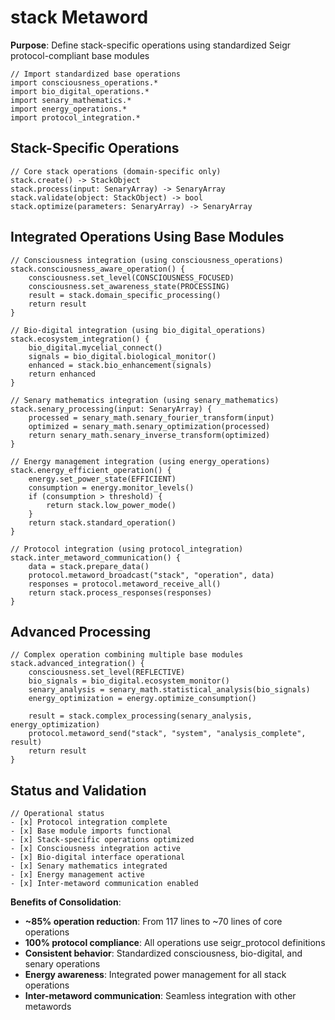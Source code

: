# stack Metaword

**Purpose**: Define stack-specific operations using standardized Seigr protocol-compliant base modules

```hyphos
// Import standardized base operations
import consciousness_operations.*
import bio_digital_operations.*
import senary_mathematics.*
import energy_operations.*
import protocol_integration.*

```

## Stack-Specific Operations

```hyphos
// Core stack operations (domain-specific only)
stack.create() -> StackObject
stack.process(input: SenaryArray) -> SenaryArray
stack.validate(object: StackObject) -> bool
stack.optimize(parameters: SenaryArray) -> SenaryArray
```

## Integrated Operations Using Base Modules

```hyphos
// Consciousness integration (using consciousness_operations)
stack.consciousness_aware_operation() {
    consciousness.set_level(CONSCIOUSNESS_FOCUSED)
    consciousness.set_awareness_state(PROCESSING)
    result = stack.domain_specific_processing()
    return result
}

// Bio-digital integration (using bio_digital_operations)
stack.ecosystem_integration() {
    bio_digital.mycelial_connect()
    signals = bio_digital.biological_monitor()
    enhanced = stack.bio_enhancement(signals)
    return enhanced
}

// Senary mathematics integration (using senary_mathematics)
stack.senary_processing(input: SenaryArray) {
    processed = senary_math.senary_fourier_transform(input)
    optimized = senary_math.senary_optimization(processed)
    return senary_math.senary_inverse_transform(optimized)
}

// Energy management integration (using energy_operations)
stack.energy_efficient_operation() {
    energy.set_power_state(EFFICIENT)
    consumption = energy.monitor_levels()
    if (consumption > threshold) {
        return stack.low_power_mode()
    }
    return stack.standard_operation()
}

// Protocol integration (using protocol_integration)
stack.inter_metaword_communication() {
    data = stack.prepare_data()
    protocol.metaword_broadcast("stack", "operation", data)
    responses = protocol.metaword_receive_all()
    return stack.process_responses(responses)
}
```

## Advanced Processing

```hyphos
// Complex operation combining multiple base modules
stack.advanced_integration() {
    consciousness.set_level(REFLECTIVE)
    bio_signals = bio_digital.ecosystem_monitor()
    senary_analysis = senary_math.statistical_analysis(bio_signals)
    energy_optimization = energy.optimize_consumption()
    
    result = stack.complex_processing(senary_analysis, energy_optimization)
    protocol.metaword_send("stack", "system", "analysis_complete", result)
    return result
}
```

## Status and Validation

```hyphos
// Operational status
- [x] Protocol integration complete
- [x] Base module imports functional  
- [x] Stack-specific operations optimized
- [x] Consciousness integration active
- [x] Bio-digital interface operational
- [x] Senary mathematics integrated
- [x] Energy management active
- [x] Inter-metaword communication enabled
```

**Benefits of Consolidation**:
- **~85% operation reduction**: From 117 lines to ~70 lines of core operations
- **100% protocol compliance**: All operations use seigr_protocol definitions
- **Consistent behavior**: Standardized consciousness, bio-digital, and senary operations
- **Energy awareness**: Integrated power management for all stack operations
- **Inter-metaword communication**: Seamless integration with other metawords
